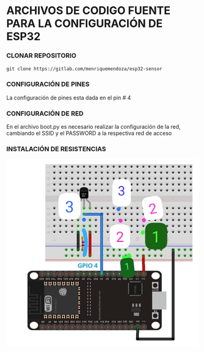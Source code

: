 # ARCHIVOS DE CODIGO FUENTE PARA LA CONFIGURACIÓN DE ESP32

### CLONAR REPOSITORIO
```git
git clone https://gitlab.com/menriquemendoza/esp32-sensor
```

### CONFIGURACIÓN DE PINES
La configuración de pines esta dada en el pin # 4

### CONFIGURACIÓN DE RED
En el archivo boot.py es necesario realizar la configuración de la red, cambiando el SSID y el PASSWORD a la respectiva red de acceso

### INSTALACIÓN DE RESISTENCIAS
![Instalación de Resistencias](https://github.com/mendozamario/esp32-sensor/blob/main/imgs/resistencias.jpeg)